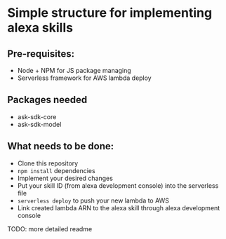 # Simple structure for implementing alexa skills

## Pre-requisites:
* Node + NPM for JS package managing
* Serverless framework for AWS lambda deploy

## Packages needed
* ask-sdk-core
* ask-sdk-model

## What needs to be done:

* Clone this repository
* `npm install` dependencies
* Implement your desired changes 
* Put your skill ID (from alexa development console) into the serverless file
* `serverless deploy` to push your new lambda to AWS
* Link created lambda ARN to the alexa skill through alexa development console


TODO: more detailed readme